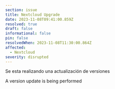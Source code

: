 ```yaml
---
section: issue
title: Nextcloud Upgrade
date: 2023-11-08T09:41:00.859Z
resolved: true
draft: false
informational: false
pin: false
resolvedWhen: 2023-11-08T11:30:00.864Z
affected:
  - Nextcloud
severity: disrupted
---
```

Se esta realizando una actualización de versiones



A version update is being performed